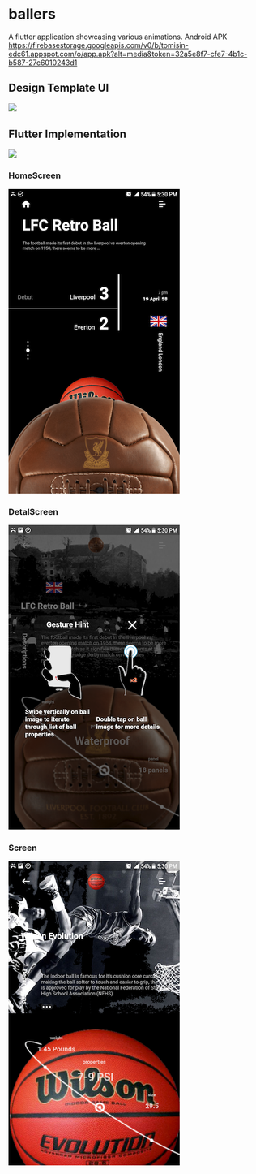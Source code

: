 # ballers

A flutter application showcasing various animations.
Android APK https://firebasestorage.googleapis.com/v0/b/tomisin-edc61.appspot.com/o/app.apk?alt=media&token=32a5e8f7-cfe7-4b1c-b587-27c6010243d1

## Design Template UI
![](images/screenTemplate/mundial_balls.gif)


## Flutter Implementation
![](images/screenTemplate/ballers.gif)

### HomeScreen
![](images/screenTemplate/view1.png)

### DetalScreen
![](images/screenTemplate/view2.png)

 ### Screen
![](images/screenTemplate/view3.png)



